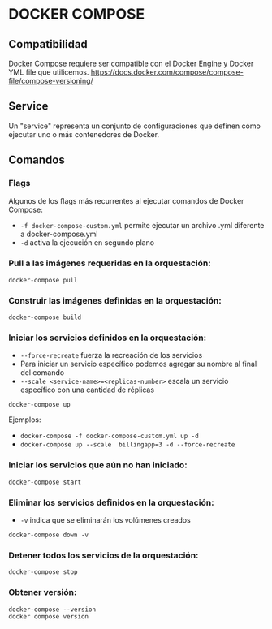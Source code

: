 # DOCKER COMPOSE

## Compatibilidad
Docker Compose requiere ser compatible con el Docker Engine y Docker YML file que utilicemos.
<https://docs.docker.com/compose/compose-file/compose-versioning/>

## Service
Un "service" representa un conjunto de configuraciones que definen cómo ejecutar uno o más contenedores de Docker.

## Comandos

### Flags
Algunos de los flags más recurrentes al ejecutar comandos de Docker Compose:
- `-f docker-compose-custom.yml` permite ejecutar un archivo .yml diferente a docker-compose.yml
- `-d` activa la ejecución en segundo plano

### Pull a las imágenes requeridas en la orquestación:
```shell script
docker-compose pull
```

### Construir las imágenes definidas en la orquestación:
```shell script
docker-compose build
```

### Iniciar los servicios definidos en la orquestación:
- `--force-recreate` fuerza la recreación de los servicios
- Para iniciar un servicio específico podemos agregar su nombre al final del comando
- `--scale <service-name>=<replicas-number>` escala un servicio específico con una cantidad de réplicas
```shell script
docker-compose up
```
Ejemplos: 
- `docker-compose -f docker-compose-custom.yml up -d`
- `docker-compose up --scale  billingapp=3 -d --force-recreate`

### Iniciar los servicios que aún no han iniciado:
```shell script
docker-compose start
```

### Eliminar los servicios definidos en la orquestación:
- `-v` indica que se eliminarán los volúmenes creados
```shell script
docker-compose down -v
```

### Detener todos los servicios de la orquestación:
```shell script
docker-compose stop 
```

### Obtener versión:
```shell script
docker-compose --version
docker compose version
```

